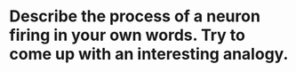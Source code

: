 #  Describe the process of a neuron firing in your own words. Try to come up with an interesting analogy.


